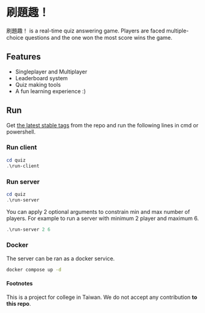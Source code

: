 # 刷題趣！

刷題趣！ is a real-time quiz answering game. Players are faced multiple-choice questions and the one won the most score wins the game.

## Features

- Singleplayer and Multiplayer
- Leaderboard system
- Quiz making tools
- A fun learning experience :)

## Run

Get [the latest stable tags](https://github.com/CarrieForle/quiz/tags) from the repo and run the following lines in cmd or powershell.

### Run client

```powershell
cd quiz
.\run-client
```

### Run server

```powershell
cd quiz
.\run-server
```

You can apply 2 optional arguments to constrain min and max number of players. For example to run a server with minimum 2 player and maximum 6.

```powershell
.\run-server 2 6
```

### Docker

The server can be ran as a docker service.

```bash
docker compose up -d
```

#### Footnotes

This is a project for college in Taiwan. We do not accept any contribution **to this repo**.